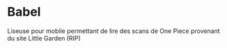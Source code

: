 # Babel


Liseuse pour mobile permettant de lire des scans de One Piece provenant du site Little Garden (RIP)
